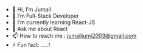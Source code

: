 - 👋 Hi, I’m Jumail
- 👀 I’m Full-Stack Developer 
- 🌱 I’m currently learning React-JS
- 💞️ Ask me about React
- 📫 How to reach me : jumailjumi2003@gmail.com
- ⚡ Fun fact: .....!

<!---
jumail12/jumail12 is a ✨ special ✨ repository because its `README.md` (this file) appears on your GitHub profile.
You can click the Preview link to take a look at your changes.
--->
